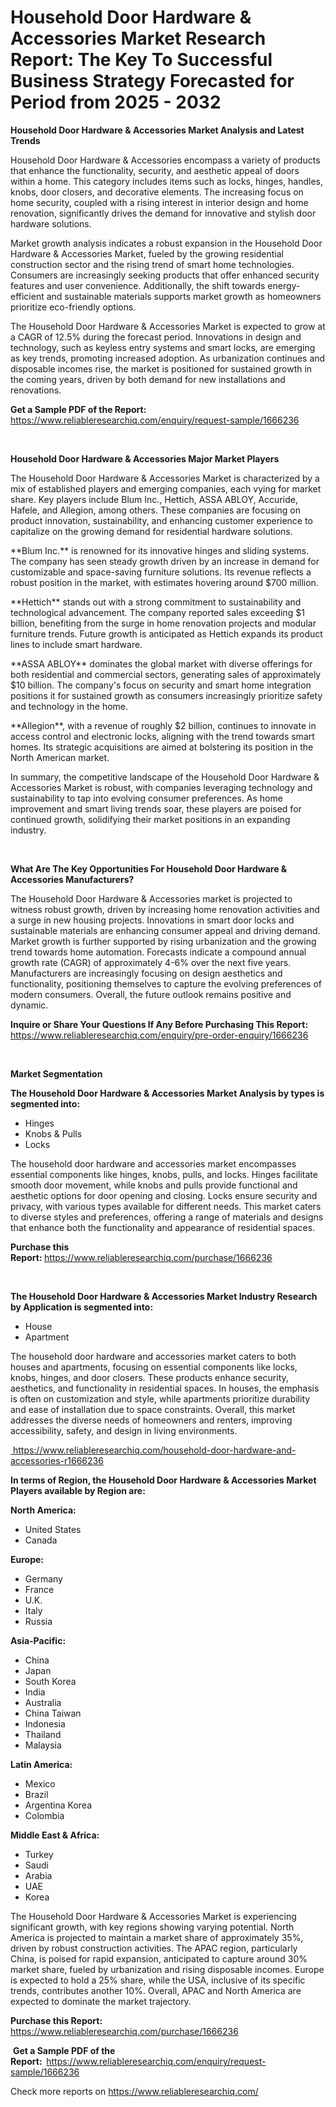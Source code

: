 <p><h1>Household Door Hardware & Accessories Market Research Report: The Key To Successful Business Strategy Forecasted for Period from 2025 - 2032</h1></p><p><strong>Household Door Hardware & Accessories Market Analysis and Latest Trends</strong></p>
<p><p>Household Door Hardware & Accessories encompass a variety of products that enhance the functionality, security, and aesthetic appeal of doors within a home. This category includes items such as locks, hinges, handles, knobs, door closers, and decorative elements. The increasing focus on home security, coupled with a rising interest in interior design and home renovation, significantly drives the demand for innovative and stylish door hardware solutions.</p><p>Market growth analysis indicates a robust expansion in the Household Door Hardware & Accessories Market, fueled by the growing residential construction sector and the rising trend of smart home technologies. Consumers are increasingly seeking products that offer enhanced security features and user convenience. Additionally, the shift towards energy-efficient and sustainable materials supports market growth as homeowners prioritize eco-friendly options.</p><p>The Household Door Hardware & Accessories Market is expected to grow at a CAGR of 12.5% during the forecast period. Innovations in design and technology, such as keyless entry systems and smart locks, are emerging as key trends, promoting increased adoption. As urbanization continues and disposable incomes rise, the market is positioned for sustained growth in the coming years, driven by both demand for new installations and renovations.</p></p>
<p><strong>Get a Sample PDF of the Report:&nbsp;</strong> <a href="https://www.reliableresearchiq.com/enquiry/request-sample/1666236?utm_campaign=1140&utm_medium=2&utm_source=Github&utm_content=ia&utm_term=27022025&utm_id=household-door-hardware-accessories">https://www.reliableresearchiq.com/enquiry/request-sample/1666236</a></p>
<p>&nbsp;</p>
<p><strong>Household Door Hardware & Accessories Major Market Players</strong></p>
<p><p>The Household Door Hardware & Accessories Market is characterized by a mix of established players and emerging companies, each vying for market share. Key players include Blum Inc., Hettich, ASSA ABLOY, Accuride, Hafele, and Allegion, among others. These companies are focusing on product innovation, sustainability, and enhancing customer experience to capitalize on the growing demand for residential hardware solutions.</p><p>**Blum Inc.** is renowned for its innovative hinges and sliding systems. The company has seen steady growth driven by an increase in demand for customizable and space-saving furniture solutions. Its revenue reflects a robust position in the market, with estimates hovering around $700 million.</p><p>**Hettich** stands out with a strong commitment to sustainability and technological advancement. The company reported sales exceeding $1 billion, benefiting from the surge in home renovation projects and modular furniture trends. Future growth is anticipated as Hettich expands its product lines to include smart hardware.</p><p>**ASSA ABLOY** dominates the global market with diverse offerings for both residential and commercial sectors, generating sales of approximately $10 billion. The company's focus on security and smart home integration positions it for sustained growth as consumers increasingly prioritize safety and technology in the home.</p><p>**Allegion**, with a revenue of roughly $2 billion, continues to innovate in access control and electronic locks, aligning with the trend towards smart homes. Its strategic acquisitions are aimed at bolstering its position in the North American market.</p><p>In summary, the competitive landscape of the Household Door Hardware & Accessories Market is robust, with companies leveraging technology and sustainability to tap into evolving consumer preferences. As home improvement and smart living trends soar, these players are poised for continued growth, solidifying their market positions in an expanding industry.</p></p>
<p>&nbsp;</p>
<p><strong>What Are The Key Opportunities For Household Door Hardware & Accessories Manufacturers?</strong></p>
<p><p>The Household Door Hardware & Accessories market is projected to witness robust growth, driven by increasing home renovation activities and a surge in new housing projects. Innovations in smart door locks and sustainable materials are enhancing consumer appeal and driving demand. Market growth is further supported by rising urbanization and the growing trend towards home automation. Forecasts indicate a compound annual growth rate (CAGR) of approximately 4-6% over the next five years. Manufacturers are increasingly focusing on design aesthetics and functionality, positioning themselves to capture the evolving preferences of modern consumers. Overall, the future outlook remains positive and dynamic.</p></p>
<p><strong>Inquire or Share Your Questions If Any Before Purchasing This Report:</strong> <a href="https://www.reliableresearchiq.com/enquiry/pre-order-enquiry/1666236?utm_campaign=1140&utm_medium=2&utm_source=Github&utm_content=ia&utm_term=27022025&utm_id=household-door-hardware-accessories">https://www.reliableresearchiq.com/enquiry/pre-order-enquiry/1666236</a></p>
<p>&nbsp;</p>
<p><strong>Market Segmentation</strong></p>
<p><strong>The Household Door Hardware & Accessories Market Analysis by types is segmented into:</strong></p>
<p><ul><li>Hinges</li><li>Knobs & Pulls</li><li>Locks</li></ul></p>
<p><p>The household door hardware and accessories market encompasses essential components like hinges, knobs, pulls, and locks. Hinges facilitate smooth door movement, while knobs and pulls provide functional and aesthetic options for door opening and closing. Locks ensure security and privacy, with various types available for different needs. This market caters to diverse styles and preferences, offering a range of materials and designs that enhance both the functionality and appearance of residential spaces.</p></p>
<p><strong>Purchase this Report:&nbsp;</strong><a href="https://www.reliableresearchiq.com/purchase/1666236?utm_campaign=1140&utm_medium=2&utm_source=Github&utm_content=ia&utm_term=27022025&utm_id=household-door-hardware-accessories">https://www.reliableresearchiq.com/purchase/1666236</a></p>
<p>&nbsp;</p>
<p><strong>The Household Door Hardware & Accessories Market Industry Research by Application is segmented into:</strong></p>
<p><ul><li>House</li><li>Apartment</li></ul></p>
<p><p>The household door hardware and accessories market caters to both houses and apartments, focusing on essential components like locks, knobs, hinges, and door closers. These products enhance security, aesthetics, and functionality in residential spaces. In houses, the emphasis is often on customization and style, while apartments prioritize durability and ease of installation due to space constraints. Overall, this market addresses the diverse needs of homeowners and renters, improving accessibility, safety, and design in living environments.</p></p>
<p><a href="https://www.reliableresearchiq.com/household-door-hardware-and-accessories-r1666236?utm_campaign=1140&utm_medium=2&utm_source=Github&utm_content=ia&utm_term=27022025&utm_id=household-door-hardware-accessories">&nbsp;https://www.reliableresearchiq.com/household-door-hardware-and-accessories-r1666236</a></p>
<p><strong>In terms of Region, the Household Door Hardware & Accessories Market Players available by Region are:</strong></p>
<p>
    <p> <strong> North America: </strong>
        <ul>
            <li>United States</li>
            <li>Canada</li>
        </ul>
        </p> 
    <p> <strong> Europe: </strong>
        <ul>
            <li>Germany</li>
            <li>France</li>
            <li>U.K.</li>
            <li>Italy</li>
            <li>Russia</li>
        </ul>
        </p> 
    <p> <strong> Asia-Pacific: </strong>
        <ul>
            <li>China</li>
            <li>Japan</li>
            <li>South Korea</li>
            <li>India</li>
            <li>Australia</li>
            <li>China Taiwan</li>
            <li>Indonesia</li>
            <li>Thailand</li>
            <li>Malaysia</li>
        </ul>
        </p> 
    <p> <strong> Latin America: </strong>
        <ul>
            <li>Mexico</li>
            <li>Brazil</li>
            <li>Argentina Korea</li>
            <li>Colombia</li>
        </ul>
        </p> 
    <p> <strong> Middle East & Africa: </strong>
        <ul>
            <li>Turkey</li>
            <li>Saudi</li>
            <li>Arabia</li>
            <li>UAE</li>
            <li>Korea</li>
        </ul>
    </p>
    </p>
<p><p>The Household Door Hardware & Accessories Market is experiencing significant growth, with key regions showing varying potential. North America is projected to maintain a market share of approximately 35%, driven by robust construction activities. The APAC region, particularly China, is poised for rapid expansion, anticipated to capture around 30% market share, fueled by urbanization and rising disposable incomes. Europe is expected to hold a 25% share, while the USA, inclusive of its specific trends, contributes another 10%. Overall, APAC and North America are expected to dominate the market trajectory.</p></p>
<p><strong>Purchase this Report: </strong><a href="https://www.reliableresearchiq.com/purchase/1666236?utm_campaign=1140&utm_medium=2&utm_source=Github&utm_content=ia&utm_term=27022025&utm_id=household-door-hardware-accessories">https://www.reliableresearchiq.com/purchase/1666236</a></p>
<p>&nbsp;<strong>Get a Sample PDF of the Report:&nbsp;&nbsp;</strong><a href="https://www.reliableresearchiq.com/enquiry/request-sample/1666236?utm_campaign=1140&utm_medium=2&utm_source=Github&utm_content=ia&utm_term=27022025&utm_id=household-door-hardware-accessories">https://www.reliableresearchiq.com/enquiry/request-sample/1666236</a></p>
<p><strong></strong></p>
<p>Check more reports on <a href="https://www.reliableresearchiq.com/?utm_campaign=1140&utm_medium=2&utm_source=Github&utm_content=ia&utm_term=27022025&utm_id=household-door-hardware-accessories">https://www.reliableresearchiq.com/</a></p>